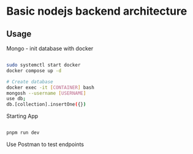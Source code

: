 # Basic nodejs backend architecture

## Usage

Mongo - init database with docker

```sh

sudo systemctl start docker
docker compose up -d

# Create database
docker exec -it [CONTAINER] bash
mongosh --username [USERNAME]
use db;
db.[collection].insertOne({})

```


Starting App

```sh

pnpm run dev

```

Use Postman to test endpoints


